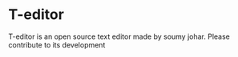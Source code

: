 # T-editor

T-editor is an open source text editor made by soumy johar. Please contribute to its development
